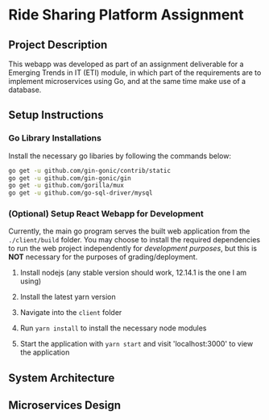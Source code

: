 # Ride Sharing Platform Assignment

## Project Description

This webapp was developed as part of an assignment deliverable for a Emerging Trends in IT (ETI) module, in which part of the requirements are to implement microservices using Go, and at the same time make use of a database.

## Setup Instructions

### Go Library Installations

Install the necessary go libaries by following the commands below:

```sh
go get -u github.com/gin-gonic/contrib/static
go get -u github.com/gin-gonic/gin
go get -u github.com/gorilla/mux
go get -u github.com/go-sql-driver/mysql
```

### (Optional) Setup React Webapp for Development

Currently, the main go program serves the built web application from the `./client/build` folder. You may choose to install the required dependencies to run the web project independently for _development purposes_, but this is **NOT** necessary for the purposes of grading/deployment.

1. Install nodejs (any stable version should work, 12.14.1 is the one I am using)

2. Install the latest yarn version

3. Navigate into the `client` folder

4. Run `yarn install` to install the necessary node modules

5. Start the application with `yarn start` and visit 'localhost:3000' to view the application

## System Architecture

## Microservices Design
